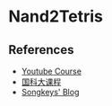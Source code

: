 # Nand2Tetris


## References
- [Youtube Course](https://www.youtube.com/watch?v=hi5ekb_9ZSU&list=PLbx-k3N9Yr9-vSAQ4QBzI981sU_xc_zWM)
- [国科大课程](https://vlab.ustc.edu.cn/guide/index.html)
- [Songkeys' Blog](https://songkeys.github.io/posts/nand2tetris/)
